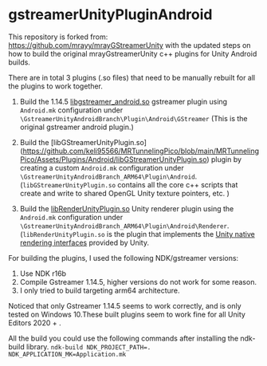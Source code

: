 # gstreamerUnityPluginAndroid
This repository is forked from: https://github.com/mrayy/mrayGStreamerUnity with the updated steps on how to build the original mrayGstreamerUnity c++ plugins for Unity Android builds.
 
There are in total 3 plugins (.so files) that need to be manually rebuilt for all the plugins to work together. 

1. Build the 1.14.5 [libgstreamer_android.so](https://github.com/keli95566/MRTunnelingPico/blob/main/MRTunnelingPico/Assets/Plugins/Android/libgstreamer_android.so) gstreamer plugin using ```Android.mk``` configuration under ``` \GstreamerUnityAndroidBranch\Plugin\Android\GStreamer ``` (This is the original gstreamer android plugin.)

2. Build the [libGStreamerUnityPlugin.so] (https://github.com/keli95566/MRTunnelingPico/blob/main/MRTunnelingPico/Assets/Plugins/Android/libGStreamerUnityPlugin.so) plugin by creating a custom ```Android.mk``` configuration under ```\GstreamerUnityAndroidBranch_ARM64\Plugin\Android```.
(```libGStreamerUnityPlugin.so``` contains all the core c++ scripts that create and write to shared OpenGL Unity texture pointers, etc. )

3. Build the [libRenderUnityPlugin.so](https://github.com/keli95566/MRTunnelingPico/blob/main/MRTunnelingPico/Assets/Plugins/Android/libRenderUnityPlugin.so) Unity renderer plugin  using the ```Android.mk``` configuration under ```\GstreamerUnityAndroidBranch_ARM64\Plugin\Android\Renderer```. (```libRenderUnityPlugin.so``` is the plugin that implements the [Unity native rendering interfaces](https://docs.unity3d.com/Manual/NativePlugins.html) provided by Unity.

For building the plugins, I used the following NDK/gstreamer versions: 
1. Use NDK r16b
2. Compile Gstreamer 1.14.5, higher versions do not work for some reason.
3. I only tried to build targeting arm64 architecture.

Noticed that only Gstreamer 1.14.5 seems to work correctly, and is only tested on Windows 10.These built plugins seem to work fine for all Unity Editors 2020 + .


All the build you could use the following commands after installing the ndk-build library.
```ndk-build NDK_PROJECT_PATH=. NDK_APPLICATION_MK=Application.mk```
